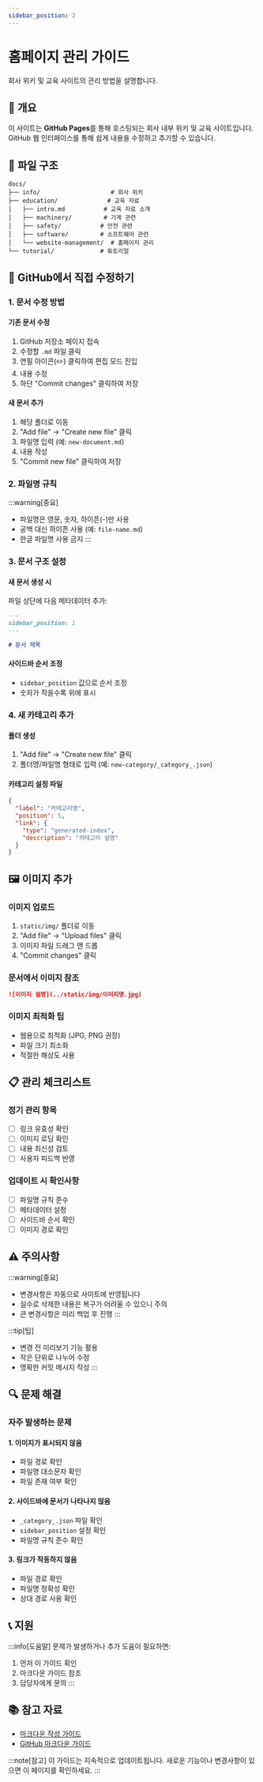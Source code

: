 ```yaml
---
sidebar_position: 2
---
```


# 홈페이지 관리 가이드

회사 위키 및 교육 사이트의 관리 방법을 설명합니다.

## 🎯 개요

이 사이트는 **GitHub Pages**를 통해 호스팅되는 회사 내부 위키 및 교육 사이트입니다.
GitHub 웹 인터페이스를 통해 쉽게 내용을 수정하고 추가할 수 있습니다.

## 📁 파일 구조

```
docs/
├── info/                    # 회사 위키
├── education/              # 교육 자료
│   ├── intro.md           # 교육 자료 소개
│   ├── machinery/         # 기계 관련
│   ├── safety/           # 안전 관련
│   ├── software/         # 소프트웨어 관련
│   └── website-management/  # 홈페이지 관리
└── tutorial/             # 튜토리얼
```

## 🔧 GitHub에서 직접 수정하기

### 1. 문서 수정 방법

#### 기존 문서 수정
1. GitHub 저장소 페이지 접속
2. 수정할 `.md` 파일 클릭
3. 연필 아이콘(✏️) 클릭하여 편집 모드 진입
4. 내용 수정
5. 하단 "Commit changes" 클릭하여 저장

#### 새 문서 추가
1. 해당 폴더로 이동
2. "Add file" → "Create new file" 클릭
3. 파일명 입력 (예: `new-document.md`)
4. 내용 작성
5. "Commit new file" 클릭하여 저장

### 2. 파일명 규칙

:::warning[중요]
- 파일명은 영문, 숫자, 하이픈(-)만 사용
- 공백 대신 하이픈 사용 (예: `file-name.md`)
- 한글 파일명 사용 금지
:::

### 3. 문서 구조 설정

#### 새 문서 생성 시
파일 상단에 다음 메타데이터 추가:
```markdown
---
sidebar_position: 1
---

# 문서 제목
```

#### 사이드바 순서 조정
- `sidebar_position` 값으로 순서 조정
- 숫자가 작을수록 위에 표시

### 4. 새 카테고리 추가

#### 폴더 생성
1. "Add file" → "Create new file" 클릭
2. 폴더명/파일명 형태로 입력 (예: `new-category/_category_.json`)

#### 카테고리 설정 파일
```json
{
  "label": "카테고리명",
  "position": 5,
  "link": {
    "type": "generated-index",
    "description": "카테고리 설명"
  }
}
```

## 🖼️ 이미지 추가

### 이미지 업로드
1. `static/img/` 폴더로 이동
2. "Add file" → "Upload files" 클릭
3. 이미지 파일 드래그 앤 드롭
4. "Commit changes" 클릭

### 문서에서 이미지 참조
```markdown
![이미지 설명](../static/img/이미지명.jpg)
```

### 이미지 최적화 팁
- 웹용으로 최적화 (JPG, PNG 권장)
- 파일 크기 최소화
- 적절한 해상도 사용

## 📋 관리 체크리스트

### 정기 관리 항목
- [ ] 링크 유효성 확인
- [ ] 이미지 로딩 확인
- [ ] 내용 최신성 검토
- [ ] 사용자 피드백 반영

### 업데이트 시 확인사항
- [ ] 파일명 규칙 준수
- [ ] 메타데이터 설정
- [ ] 사이드바 순서 확인
- [ ] 이미지 경로 확인

## ⚠️ 주의사항

:::warning[중요]
- 변경사항은 자동으로 사이트에 반영됩니다
- 실수로 삭제한 내용은 복구가 어려울 수 있으니 주의
- 큰 변경사항은 미리 백업 후 진행
:::

:::tip[팁]
- 변경 전 미리보기 기능 활용
- 작은 단위로 나누어 수정
- 명확한 커밋 메시지 작성
:::

## 🔍 문제 해결

### 자주 발생하는 문제

#### 1. 이미지가 표시되지 않음
- 파일 경로 확인
- 파일명 대소문자 확인
- 파일 존재 여부 확인

#### 2. 사이드바에 문서가 나타나지 않음
- `_category_.json` 파일 확인
- `sidebar_position` 설정 확인
- 파일명 규칙 준수 확인

#### 3. 링크가 작동하지 않음
- 파일 경로 확인
- 파일명 정확성 확인
- 상대 경로 사용 확인

## 📞 지원

:::info[도움말]
문제가 발생하거나 추가 도움이 필요하면:
1. 먼저 이 가이드 확인
2. 마크다운 가이드 참조
3. 담당자에게 문의
:::

## 📚 참고 자료

- [마크다운 작성 가이드](./markdown-guide)
- [GitHub 마크다운 가이드](https://docs.github.com/en/github/writing-on-github)

:::note[참고]
이 가이드는 지속적으로 업데이트됩니다.
새로운 기능이나 변경사항이 있으면 이 페이지를 확인하세요.
::: 